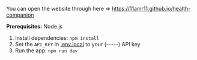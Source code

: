 You can open the website through here => https://11amr11.github.io/health-companion

**Prerequisites:**  Node.js


1. Install dependencies:
   `npm install`
2. Set the `API_KEY` in [.env.local](.env.local) to your (-----) API key
3. Run the app:
   `npm run dev`
